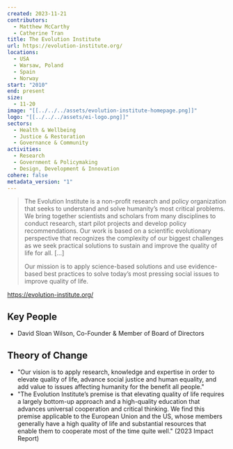 ```yaml
---
created: 2023-11-21
contributors:
  - Matthew McCarthy
  - Catherine Tran
title: The Evolution Institute
url: https://evolution-institute.org/
locations:
  - USA
  - Warsaw, Poland
  - Spain
  - Norway
start: "2010"
end: present
size:
  - 11-20
image: "[[../../../assets/evolution-institute-homepage.png]]"
logo: "[[../../../assets/ei-logo.png]]"
sectors:
  - Health & Wellbeing
  - Justice & Restoration
  - Governance & Community
activities:
  - Research
  - Government & Policymaking
  - Design, Development & Innovation
cohere: false
metadata_version: "1"
---
```

>The Evolution Institute is a non-profit research and policy organization that seeks to understand and solve humanity’s most critical problems. We bring together scientists and scholars from many disciplines to conduct research, start pilot projects and develop policy recommendations. Our work is based on a scientific evolutionary perspective that recognizes the complexity of our biggest challenges as we seek practical solutions to sustain and improve the quality of life for all. [...]
>
>Our mission is to apply science-based solutions and use evidence-based best practices to solve today’s most pressing social issues to improve quality of life.

https://evolution-institute.org/

## Key People

- David Sloan Wilson, Co-Founder & Member of Board of Directors

## Theory of Change

- "Our vision is to apply research, knowledge and expertise in order to elevate quality of life, advance social justice and human equality, and add value to issues affecting humanity for the benefit all people."
- "The Evolution Institute’s premise is that elevating quality of life requires a largely bottom-up approach and a high-quality education that advances universal cooperation and critical thinking. We find this premise applicable to the European Union and the US, whose members generally have a high quality of life and substantial resources that enable them to cooperate most of the time quite well." (2023 Impact Report)




